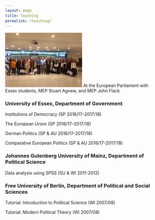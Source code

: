 ```yaml
---
layout: page
title: Teaching
permalink: /teaching/
---
```

<p>
<span class="marginnote shownote"> <!--
<div class="figure">--> <img src="assets/img/European_Parliament.jpg" alt="picture" width="250"  /> <!--
<p class="caption marginnote">-->At the European Parliament with Essex students, MEP Stuart Agnew, and MEP John Flack<!--</p>--> <!--</div>--></span>
</p>

### University of Essex, Department of Government
Institutions of Democracy (SP 2016/17–2017/18)

The European Union (SP 2016/17–2017/18)

German Politics (SP & AU 2016/17-2017/18)

Comparative European Politics (SP & AU 2016/17-2017/18)

### Johannes Gutenberg University of Mainz, Department of Political Science
Data analysis using SPSS (SU & WI 2011-2012)
	
### Free University of Berlin, Department of Political and Social Sciences
Tutorial: Introduction to Political Science (WI 2007/08)

Tutorial: Modern Political Theory (WI 2007/08)
